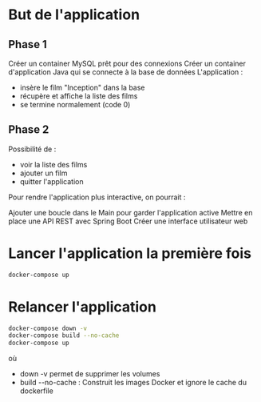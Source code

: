 # But de l'application
## Phase 1
Créer un container MySQL prêt pour des connexions
Créer un container d'application Java qui se connecte à la base de données
L'application :
 - insère le film "Inception" dans la base
 - récupère et affiche la liste des films
 - se termine normalement (code 0)

 ## Phase 2
 Possibilité de :
 - voir la liste des films
 - ajouter un film
 - quitter l'application


Pour rendre l'application plus interactive, on pourrait :

Ajouter une boucle dans le Main pour garder l'application active
Mettre en place une API REST avec Spring Boot
Créer une interface utilisateur web
# Lancer l'application la première fois
```bash
docker-compose up
```

# Relancer l'application
```bash
docker-compose down -v
docker-compose build --no-cache
docker-compose up
```
où 
 - down -v permet de supprimer les volumes
 - build --no-cache : Construit les images Docker et ignore le cache du dockerfile


